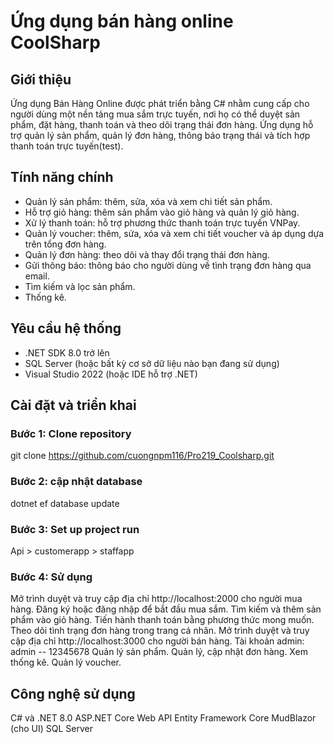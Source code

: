 # Ứng dụng bán hàng online CoolSharp
## Giới thiệu
Ứng dụng Bán Hàng Online được phát triển bằng C# nhằm cung cấp cho người dùng một nền tảng mua sắm trực tuyến, nơi họ có thể duyệt sản phẩm, đặt hàng, thanh toán và theo dõi trạng thái đơn hàng. Ứng dụng hỗ trợ quản lý sản phẩm, quản lý đơn hàng, thông báo trạng thái và tích hợp thanh toán trực tuyến(test).
## Tính năng chính
- Quản lý sản phẩm: thêm, sửa, xóa và xem chi tiết sản phẩm.
- Hỗ trợ giỏ hàng: thêm sản phẩm vào giỏ hàng và quản lý giỏ hàng.
- Xử lý thanh toán: hỗ trợ phương thức thanh toán trực tuyến VNPay.
- Quản lý voucher: thêm, sửa, xóa và xem chi tiết voucher và áp dụng dựa trên tổng đơn hàng.
- Quản lý đơn hàng: theo dõi và thay đổi trạng thái đơn hàng.
- Gửi thông báo: thông báo cho người dùng về tình trạng đơn hàng qua email.
- Tìm kiếm và lọc sản phẩm.
- Thống kê.
## Yêu cầu hệ thống
- .NET SDK 8.0 trở lên
- SQL Server (hoặc bất kỳ cơ sở dữ liệu nào bạn đang sử dụng)
- Visual Studio 2022 (hoặc IDE hỗ trợ .NET)
## Cài đặt và triển khai
### Bước 1: Clone repository
git clone https://github.com/cuongnpm116/Pro219_Coolsharp.git
### Bước 2: cập nhật database
dotnet ef database update
### Bước 3: Set up project run
Api > customerapp > staffapp
### Bước 4: Sử dụng
Mở trình duyệt và truy cập địa chỉ http://localhost:2000 cho người mua hàng.
Đăng ký hoặc đăng nhập để bắt đầu mua sắm.
Tìm kiếm và thêm sản phẩm vào giỏ hàng.
Tiến hành thanh toán bằng phương thức mong muốn.
Theo dõi tình trạng đơn hàng trong trang cá nhân.
Mở trình duyệt và truy cập địa chỉ http://localhost:3000 cho người bán hàng.
Tài khoản admin: admin -- 12345678
Quản lý sản phẩm.
Quản lý, cập nhật đơn hàng.
Xem thống kê.
Quản lý voucher.
## Công nghệ sử dụng
C# và .NET 8.0
ASP.NET Core Web API
Entity Framework Core
MudBlazor (cho UI)
SQL Server
